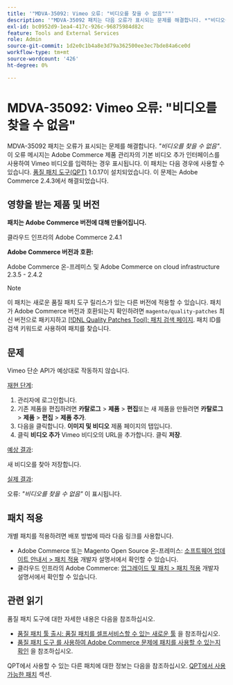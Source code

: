```yaml
---
title: '"MDVA-35092: Vimeo 오류: "비디오를 찾을 수 없음"""'
description: '"MDVA-35092 패치는 다음 오류가 표시되는 문제를 해결합니다. *"비디오를 찾을 수 없음"*. 이 오류 메시지는 Adobe Commerce 제품 관리자의 기본 비디오 추가 인터페이스를 사용하여 Vimeo 비디오를 입력하는 경우 표시됩니다. 이 패치는 [Quality Patches Tool (QPT)](/help/announcements/adobe-commerce-announcements/magento-quality-patches-released-new-tool-to-self-serve-quality-patches.md) 1.0.17이 설치된 경우 사용할 수 있습니다. Adobe Commerce 2.4.3에서 문제가 해결되었습니다.'''
exl-id: bc0952d9-1ea4-417c-926c-96875984d82c
feature: Tools and External Services
role: Admin
source-git-commit: 1d2e0c1b4a8e3d79a362500ee3ec7bde84a6ce0d
workflow-type: tm+mt
source-wordcount: '426'
ht-degree: 0%

---
```


# MDVA-35092: Vimeo 오류: &quot;비디오를 찾을 수 없음&quot;

MDVA-35092 패치는 오류가 표시되는 문제를 해결합니다. *&quot;비디오를 찾을 수 없음&quot;*. 이 오류 메시지는 Adobe Commerce 제품 관리자의 기본 비디오 추가 인터페이스를 사용하여 Vimeo 비디오를 입력하는 경우 표시됩니다. 이 패치는 다음 경우에 사용할 수 있습니다. [품질 패치 도구(QPT)](/help/announcements/adobe-commerce-announcements/magento-quality-patches-released-new-tool-to-self-serve-quality-patches.md) 1.0.17이 설치되었습니다. 이 문제는 Adobe Commerce 2.4.3에서 해결되었습니다.

## 영향을 받는 제품 및 버전

**패치는 Adobe Commerce 버전에 대해 만들어집니다.**

클라우드 인프라의 Adobe Commerce 2.4.1

**Adobe Commerce 버전과 호환:**

Adobe Commerce 온-프레미스 및 Adobe Commerce on cloud infrastructure 2.3.5 - 2.4.2

>[!NOTE]
>
>이 패치는 새로운 품질 패치 도구 릴리스가 있는 다른 버전에 적용할 수 있습니다. 패치가 Adobe Commerce 버전과 호환되는지 확인하려면 `magento/quality-patches` 최신 버전으로 패키지하고 [[!DNL Quality Patches Tool]: 패치 검색 페이지](https://devdocs.magento.com/quality-patches/tool.html#patch-grid). 패치 ID를 검색 키워드로 사용하여 패치를 찾습니다.

## 문제

Vimeo 단순 API가 예상대로 작동하지 않습니다.

<u>재현 단계</u>:

1. 관리자에 로그인합니다.
1. 기존 제품을 편집하려면 **카탈로그** > **제품** > **편집**&#x200B;또는 새 제품을 만들려면 **카탈로그** > **제품** > **편집** > **제품 추가**.
1. 다음을 클릭합니다. **이미지 및 비디오** 제품 페이지의 탭입니다.
1. 클릭 **비디오 추가** Vimeo 비디오의 URL을 추가합니다. 클릭 **저장**.

<u>예상 결과</u>:

새 비디오를 찾아 저장합니다.

<u>실제 결과</u>:

오류: *&quot;비디오를 찾을 수 없음&quot;* 이 표시됩니다.

## 패치 적용

개별 패치를 적용하려면 배포 방법에 따라 다음 링크를 사용합니다.

* Adobe Commerce 또는 Magento Open Source 온-프레미스: [소프트웨어 업데이트 안내서 > 패치 적용](https://devdocs.magento.com/guides/v2.4/comp-mgr/patching/mqp.html) 개발자 설명서에서 확인할 수 있습니다.
* 클라우드 인프라의 Adobe Commerce: [업그레이드 및 패치 > 패치 적용](https://devdocs.magento.com/cloud/project/project-patch.html) 개발자 설명서에서 확인할 수 있습니다.

## 관련 읽기

품질 패치 도구에 대한 자세한 내용은 다음을 참조하십시오.

* [품질 패치 툴 출시: 품질 패치를 셀프서비스할 수 있는 새로운 툴](/help/announcements/adobe-commerce-announcements/magento-quality-patches-released-new-tool-to-self-serve-quality-patches.md) 을 참조하십시오.
* [품질 패치 도구 를 사용하여 Adobe Commerce 문제에 패치를 사용할 수 있는지 확인](/help/support-tools/patches-available-in-qpt-tool/check-patch-for-magento-issue-with-magento-quality-patches.md) 을 참조하십시오.

QPT에서 사용할 수 있는 다른 패치에 대한 정보는 다음을 참조하십시오. [QPT에서 사용 가능한 패치](https://support.magento.com/hc/en-us/sections/360010506631-Patches-available-in-QPT-tool-) 섹션.
